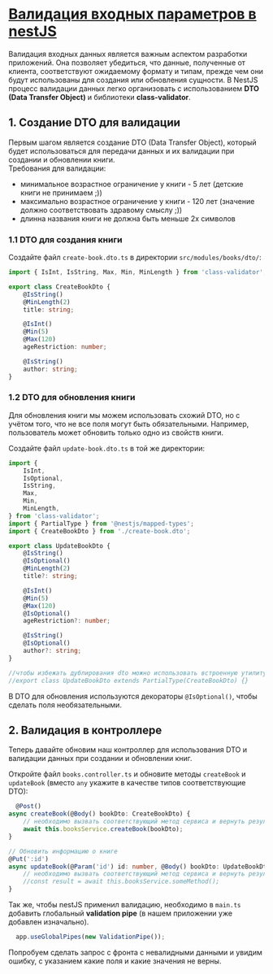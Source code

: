 # [Валидация входных параметров в nestJS](https://docs.nestjs.com/techniques/validation#auto-validation)

Валидация входных данных является важным аспектом разработки приложений. 
Она позволяет убедиться, что данные, полученные от клиента, соответствуют ожидаемому формату и типам, 
прежде чем они будут использованы для создания или обновления сущности. 
В NestJS процесс валидации данных легко организовать с использованием **DTO (Data Transfer Object)** и библиотеки **class-validator**.

## 1. Создание DTO для валидации

Первым шагом является создание DTO (Data Transfer Object), который будет использоваться для передачи данных и их валидации 
при создании и обновлении книги.  
Требования для валидации:
 - минимальное возрастное ограничение у книги - 5 лет (детские книги не принимаем ;))
 - максимально возрастное ограничение у книги - 120 лет (значение должно соответствовать здравому смыслу ;))
 - длинна названия книги не должна быть меньше 2х символов

### 1.1 DTO для создания книги

Создайте файл `create-book.dto.ts` в директории `src/modules/books/dto/`:

```typescript
import { IsInt, IsString, Max, Min, MinLength } from 'class-validator';

export class CreateBookDto {
    @IsString()
    @MinLength(2)
    title: string;

    @IsInt()
    @Min(5)
    @Max(120)
    ageRestriction: number;

    @IsString()
    author: string;
}

```

### 1.2 DTO для обновления книги
Для обновления книги мы можем использовать схожий DTO, но с учётом того, что не все поля могут быть обязательными. 
Например, пользователь может обновить только одно из свойств книги.

Создайте файл `update-book.dto.ts` в той же директории:
```typescript
import {
    IsInt,
    IsOptional,
    IsString,
    Max,
    Min,
    MinLength,
} from 'class-validator';
import { PartialType } from '@nestjs/mapped-types';
import { CreateBookDto } from './create-book.dto';

export class UpdateBookDto {
    @IsString()
    @IsOptional()
    @MinLength(2)
    title?: string;

    @IsInt()
    @Min(5)
    @Max(120)
    @IsOptional()
    ageRestriction?: number;

    @IsString()
    @IsOptional()
    author?: string;
}

//чтобы избежать дублирования dto можно использовать встроенную утилиту PartialType, которая делает ве поля опциональными
//export class UpdateBookDto extends PartialType(CreateBookDto) {}
```
В DTO для обновления используются декораторы `@IsOptional()`, чтобы сделать поля необязательными.

## 2. Валидация в контроллере
   Теперь давайте обновим наш контроллер для использования DTO и валидации данных при создании и обновлении книг.

Откройте файл `books.controller.ts` и обновите методы `createBook` и `updateBook` (вместо `any` укажите в качестве типов соответствующие DTO):

```typescript
  @Post()
async createBook(@Body() bookDto: CreateBookDto) {
    // необходимо вызвать соответствующий метод сервиса и вернуть результат
    await this.booksService.createBook(bookDto);
}

// Обновить информацию о книге
@Put(':id')
async updateBook(@Param('id') id: number, @Body() bookDto: UpdateBookDto) {
    // необходимо вызвать соответствующий метод сервиса и вернуть результат
    //const result = await this.booksService.someMethod();
}
```

Так же, чтобы nestJS применил валидацию, необходимо в `main.ts` добавить глобальный **validation pipe**
(в нашем приложении уже добавлен изначально).

```typescript filename="main.ts"
  app.useGlobalPipes(new ValidationPipe());
```

Попробуем сделать запрос с фронта с невалидными данными и увидим ошибку, с указанием какие поля и какие значения не верны.
